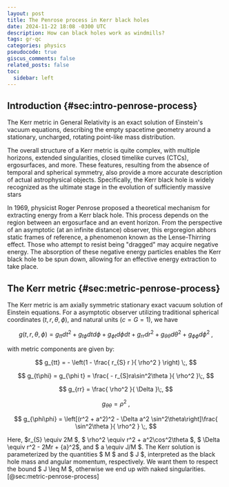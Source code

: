 ```yaml
---
layout: post
title: The Penrose process in Kerr black holes
date: 2024-11-22 18:08 -0300 UTC
description: How can black holes work as windmills?
tags: gr-qc
categories: physics
pseudocode: true
giscus_comments: false
related_posts: false
toc:
  sidebar: left
---
```


## Introduction {#sec:intro-penrose-process}

The Kerr metric in General Relativity is an exact solution of Einstein's vacuum equations, describing the empty spacetime geometry around a stationary, uncharged, rotating point-like mass distribution.

The overall structure of a Kerr metric is quite complex, with multiple horizons, extended singularities, closed timelike curves (CTCs), ergosurfaces, and more. These features, resulting from the absence of temporal and spherical symmetry, also provide a more accurate description of actual astrophysical objects. Specifically, the Kerr black hole is widely recognized as the ultimate stage in the evolution of sufficiently massive stars

In 1969, physicist Roger Penrose proposed a theoretical mechanism for extracting energy from a Kerr black hole. This process depends on the region between an ergosurface and an event horizon. From the perspective of an asymptotic (at an infinite distance) observer, this ergoregion abhors static frames of reference, a phenomenon known as the Lense-Thirring effect. Those who attempt to resist being "dragged" may acquire negative energy. The absorption of these negative energy particles enables the Kerr black hole to be spun down, allowing for an effective energy extraction to take place.

## The Kerr metric {#sec:metric-penrose-process}

The Kerr metric is am axially symmetric stationary exact vacuum solution of Einstein equations. For a asymptotic observer utilizing traditional spherical coordinates $(t,r,\theta,\phi)$, and natural units ($c=G=1$), we have

$$
g(t,r,\theta,\phi) = g_{ tt } dt^2 + g_{ t \phi } dt d \phi + g_{ \phi t } d \phi dt + g_{ rr } dr^2 + g_{ \theta \theta } d\theta^2 + g_{ \phi \phi } d \phi^2 \;,
$$

with metric components are given by:

$$
g_{tt} = - \left(1 - \frac{ r_{S} r }{ \rho^2 } \right) \;,
$$

$$
g_{t\phi} = g_{\phi t} = \frac{ - r_{S}ra\sin^2\theta }{ \rho^2 }\;,
$$

$$
g_{rr} = \frac{ \rho^2 }{ \Delta }\;,
$$

$$
g_{\theta\theta} = \rho^2\;,
$$

$$
g_{\phi\phi} = \left[(r^2 + a^2)^2 - \Delta a^2 \sin^2\theta\right]\frac{  \sin^2\theta }{ \rho^2 } \;,
$$

Here, $r_{S} \equiv 2M $, $ \rho^2 \equiv  r^2 + a^2\cos^2\theta $, $ \Delta \equiv r^2 - 2Mr + {a}^2$, and $ a \equiv J/M $. The Kerr solution is parameterized by the quantities $ M $ and $ J $, interpreted as the black hole mass and angular momentum, respectively. We want them to respect the bound $ J \leq M $, otherwise we end up with naked singularities. [@sec:metric-penrose-process]


